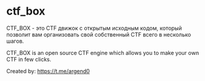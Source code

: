 # ctf_box

CTF_BOX - это CTF движок с открытым исходным кодом, который позволит вам организовать свой собственный CTF всего в несколько шагов.

CTF_BOX is an open source CTF engine which allows you to make your own CTF in few clicks.

Created by: https://t.me/argend0
